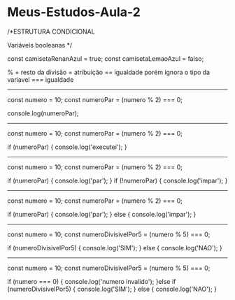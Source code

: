 # Meus-Estudos-Aula-2

/*ESTRUTURA CONDICIONAL

Variáveis booleanas */

const camisetaRenanAzul = true;
const camisetaLemaoAzul = falso;

% = resto da divisão
= atribuição
== igualdade porém ignora o tipo da variavel
=== igualdade

---------------------------------------

const numero = 10;
const numeroPar = (numero % 2) === 0;

console.log(numeroPar);

---------------------------------------

const numero = 10;
const numeroPar = (numero % 2) === 0;

if (numeroPar) {
    console.log('executei');
}

---------------------------------------

const numero = 10;
const numeroPar = (numero % 2) === 0;

if (numeroPar) {
    console.log('par');
}
if (!numeroPar) {
    console.log('impar');
}

----------------------------------------

const numero = 10;
const numeroPar = (numero % 2) === 0;

if (numeroPar) {
    console.log('par');
} else {
    console.log('impar');
}

-------------------------------------

const numero = 10;
const numeroDivisivelPor5 = (numero % 5) === 0;

if (numeroDivisivelPor5) {
    console.log('SIM');
} else {
    console.log('NAO');
}

--------------------------------------

const numero = 10;
const numeroDivisivelPor5 = (numero % 5) === 0;

if (numero === 0) {
    console.log('numero invalido');
}else if (numeroDivisivelPor5) {
    console.log('SIM');
} else {
    console.log('NAO');
}
